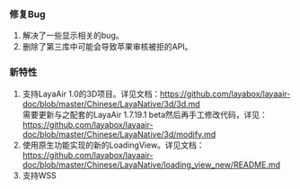 
### 修复Bug
1. 解决了一些显示相关的bug。
2. 删除了第三库中可能会导致苹果审核被拒的API。


### 新特性
1. 支持LayaAir 1.0的3D项目。详见文档：https://github.com/layabox/layaair-doc/blob/master/Chinese/LayaNative/3d/3d.md  
需要更新与之配套的LayaAir 1.7.19.1 beta然后再手工修改代码，详见：https://github.com/layabox/layaair-doc/blob/master/Chinese/LayaNative/3d/modify.md
2. 使用原生功能实现的新的LoadingView。详见文档：https://github.com/layabox/layaair-doc/blob/master/Chinese/LayaNative/loading_view_new/README.md  
3. 支持WSS 

